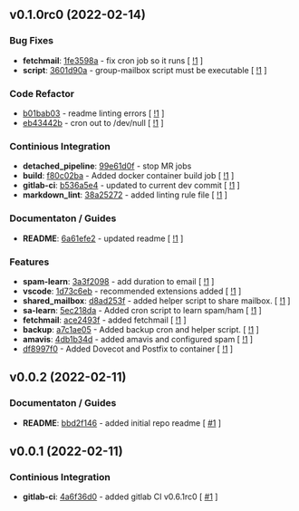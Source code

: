 ## v0.1.0rc0 (2022-02-14)

### Bug Fixes

- **fetchmail**: [1fe3598a](https://gitlab.com/nofusscomputing/projects/docker-mail/-/commit/1fe3598a545044327026f44038be53eeb5f06182) - fix cron job so it runs [ [!1](https://gitlab.com/nofusscomputing/projects/docker-mail/-/merge_requests/1) ]
- **script**: [3601d90a](https://gitlab.com/nofusscomputing/projects/docker-mail/-/commit/3601d90aefd42219c32fe5792d39839f52c5c2af) - group-mailbox script must be executable [ [!1](https://gitlab.com/nofusscomputing/projects/docker-mail/-/merge_requests/1) ]

### Code Refactor

- [b01bab03](https://gitlab.com/nofusscomputing/projects/docker-mail/-/commit/b01bab033fc73866084ea583f416bea57f18d880) - readme linting errors [ [!1](https://gitlab.com/nofusscomputing/projects/docker-mail/-/merge_requests/1) ]
- [eb43442b](https://gitlab.com/nofusscomputing/projects/docker-mail/-/commit/eb43442bb7a61bf1dc84f4a6e547375825db7e62) - cron out to /dev/null [ [!1](https://gitlab.com/nofusscomputing/projects/docker-mail/-/merge_requests/1) ]

### Continious Integration

- **detached_pipeline**: [99e61d0f](https://gitlab.com/nofusscomputing/projects/docker-mail/-/commit/99e61d0f11736b8f8078fedc5569182a8e93a6a3) - stop MR jobs
- **build**: [f80c02ba](https://gitlab.com/nofusscomputing/projects/docker-mail/-/commit/f80c02ba1530c51e34e2f41b59f91edf7a5d00a9) - Added docker container build job [ [!1](https://gitlab.com/nofusscomputing/projects/docker-mail/-/merge_requests/1) ]
- **gitlab-ci**: [b536a5e4](https://gitlab.com/nofusscomputing/projects/docker-mail/-/commit/b536a5e4b4d0522377e093eec2a0dffb771e6a01) - updated to current dev commit [ [!1](https://gitlab.com/nofusscomputing/projects/docker-mail/-/merge_requests/1) ]
- **markdown_lint**: [38a25272](https://gitlab.com/nofusscomputing/projects/docker-mail/-/commit/38a252727d103bdd2ccc18f09f74ba4337e8422c) - added linting rule file [ [!1](https://gitlab.com/nofusscomputing/projects/docker-mail/-/merge_requests/1) ]

### Documentaton / Guides

- **README**: [6a61efe2](https://gitlab.com/nofusscomputing/projects/docker-mail/-/commit/6a61efe229a2a31703f5539e03cc8910e0feba3e) - updated readme [ [!1](https://gitlab.com/nofusscomputing/projects/docker-mail/-/merge_requests/1) ]

### Features

- **spam-learn**: [3a3f2098](https://gitlab.com/nofusscomputing/projects/docker-mail/-/commit/3a3f2098c7d81ae85ee42751fa8aef4bbec6a624) - add duration to email [ [!1](https://gitlab.com/nofusscomputing/projects/docker-mail/-/merge_requests/1) ]
- **vscode**: [1d73c6eb](https://gitlab.com/nofusscomputing/projects/docker-mail/-/commit/1d73c6eb8c1f67accaa9c310ad0dc76458c3d2bd) - recommended extensions added [ [!1](https://gitlab.com/nofusscomputing/projects/docker-mail/-/merge_requests/1) ]
- **shared_mailbox**: [d8ad253f](https://gitlab.com/nofusscomputing/projects/docker-mail/-/commit/d8ad253f98b81b747dea101748cf2687d148bdd0) - added helper script to share mailbox. [ [!1](https://gitlab.com/nofusscomputing/projects/docker-mail/-/merge_requests/1) ]
- **sa-learn**: [5ec218da](https://gitlab.com/nofusscomputing/projects/docker-mail/-/commit/5ec218dad9865a38f5846c90fd6ccc5c30721d81) - Added cron script to learn spam/ham [ [!1](https://gitlab.com/nofusscomputing/projects/docker-mail/-/merge_requests/1) ]
- **fetchmail**: [ace2493f](https://gitlab.com/nofusscomputing/projects/docker-mail/-/commit/ace2493f66a6cc39ea406180ab7d7f8aa21ade88) - added fetchmail [ [!1](https://gitlab.com/nofusscomputing/projects/docker-mail/-/merge_requests/1) ]
- **backup**: [a7c1ae05](https://gitlab.com/nofusscomputing/projects/docker-mail/-/commit/a7c1ae052cb441d7445610b2ac5a7caf8e66d9d1) - Added backup cron and helper script. [ [!1](https://gitlab.com/nofusscomputing/projects/docker-mail/-/merge_requests/1) ]
- **amavis**: [4db1b34d](https://gitlab.com/nofusscomputing/projects/docker-mail/-/commit/4db1b34d386456fcc3c2ac562cfe5330b61af847) - added amavis and configured spam [ [!1](https://gitlab.com/nofusscomputing/projects/docker-mail/-/merge_requests/1) ]
- [df8997f0](https://gitlab.com/nofusscomputing/projects/docker-mail/-/commit/df8997f07de834dc8ffd3c3e58ff82b0da87c806) - Added Dovecot and Postfix to container [ [!1](https://gitlab.com/nofusscomputing/projects/docker-mail/-/merge_requests/1) ]

## v0.0.2 (2022-02-11)

### Documentaton / Guides

- **README**: [bbd2f146](https://gitlab.com/nofusscomputing/projects/docker-mail/-/commit/bbd2f14662a05d58fd6e5a7062b0d1cc51268489) - added initial repo readme [ [#1](https://gitlab.com/nofusscomputing/projects/docker-mail/-/issues/1) ]

## v0.0.1 (2022-02-11)

### Continious Integration

- **gitlab-ci**: [4a6f36d0](https://gitlab.com/nofusscomputing/projects/docker-mail/-/commit/4a6f36d07835cbc7076833de129ed668cf1002ce) - added gitlab CI v0.6.1rc0 [ [#1](https://gitlab.com/nofusscomputing/projects/docker-mail/-/issues/1) ]
